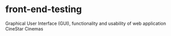 # front-end-testing
Graphical User Interface (GUI), functionality and usability of web application CineStar Cinemas
